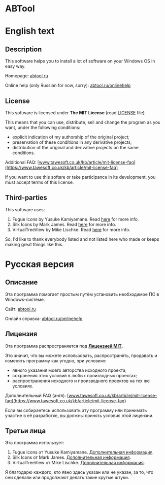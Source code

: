 # ABTool

# English text

## Description

This software helps you to install a lot of software on your Windows OS in easy way.

Homepage: [abtool.ru](http://abtool.ru/)

Online help (only Russian for now, sorry): [abtool.ru/onlinehelp](http://abtool.ru/onlinehelp/)

## License

This software is licensed under **The MIT License** (read [LICENSE](LICENSE) file).

This means that you can use, distribute, sell and change the program as you want, under the following conditions:
* explicit indication of my authorship of the original project;
* preservation of these conditions in any derivative projects;
* distribution of the original and derivative projects on the same conditions.

Additional FAQ: [www.tawesoft.co.uk/kb/article/mit-license-faq](https://www.tawesoft.co.uk/kb/article/mit-license-faq)

If you want to use this softare or take participance in its development, you must accept terms of this license.

## Third-parties

This software uses:

1) Fugue Icons by Yusuke Kamiyamane. Read [here](/icons/fugue/README.txt) for more info.
2) Silk Icons by Mark James. Read [here](/icons/silk/README.txt) for more info.
3) VirtualTreeView by Mike Lischke. Read [here](http://wiki.freepascal.org/VirtualTreeview) for more info.

So, I'd like to thank everybody listed and not listed here who made or keeps making great things like this.

# Русская версия

## Описание

Эта программа помогает простым путём установить необходимое ПО в Windows-системе.

Сайт: [abtool.ru](http://abtool.ru/)

Онлайн справка: [abtool.ru/onlinehelp](http://abtool.ru/onlinehelp/)

## Лицензия

Эта программа распространяется под **[Лицензией MIT](LICENSE)**.

Это значит, что вы можете использовать, распространять, продавать и изменять программу как угодно, при условиях:
* явного указания моего авторства исходного проекта;
* сохранения этих условий в любых производных проектах;
* распространения исходного и производного проектов на тех же условиях.

Дополнительный FAQ (англ): [www.tawesoft.co.uk/kb/article/mit-license-faq](https://www.tawesoft.co.uk/kb/article/mit-license-faq)

Если вы собираетесь использовать эту программу или принимать участие в её разработке, вы должны принять условия этой лицензии.

## Третьи лица

Эта программа использует:

1) Fugue Icons от Yusuke Kamiyamane. [Дополнительная информация](/icons/fugue/README.txt).
2) Silk Icons от Mark James. [Дополнительная информация](/icons/silk/README.txt).
3) VirtualTreeView от Mike Lischke. [Дополнительная информация](http://wiki.freepascal.org/VirtualTreeview).

Я благодарю каждого, кто явно здесь указан или не указан, за то, что они сделали или продолжают делать такие крутые штуки.
